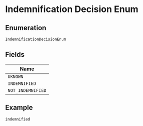 
# Indemnification Decision Enum

## Enumeration

`IndemnificationDecisionEnum`

## Fields

| Name |
|  --- |
| `UKNOWN` |
| `INDEMNIFIED` |
| `NOT_INDEMNIFIED` |

## Example

```
indemnified
```

